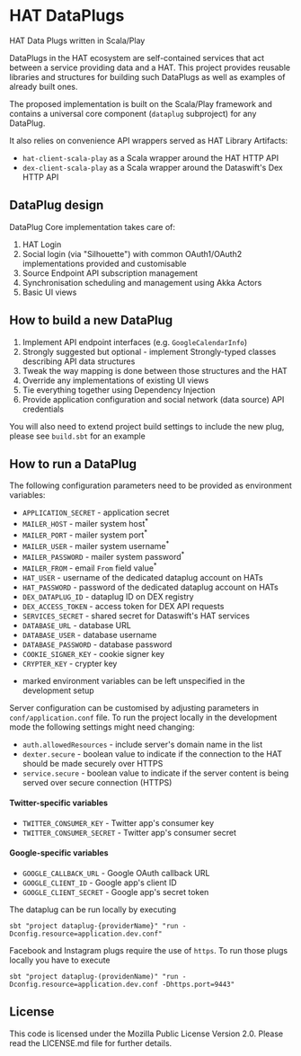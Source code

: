 # HAT DataPlugs

HAT Data Plugs written in Scala/Play

DataPlugs in the HAT ecosystem are self-contained services that act
between a service providing data and a HAT. This project provides
reusable libraries and structures for building such DataPlugs as well as
examples of already built ones.

The proposed implementation is built on the Scala/Play framework and
contains a universal core component (`dataplug` subproject) for any DataPlug.

It also relies on convenience API wrappers served as HAT Library Artifacts:

- `hat-client-scala-play` as a Scala wrapper around the HAT HTTP API
- `dex-client-scala-play` as a Scala wrapper around the Dataswift's Dex HTTP API

## DataPlug design

DataPlug Core implementation takes care of:
1. HAT Login
2. Social login (via "Silhouette") with common OAuth1/OAuth2 implementations provided and customisable
3. Source Endpoint API subscription management
4. Synchronisation scheduling and management using Akka Actors
5. Basic UI views

## How to build a new DataPlug

1. Implement API endpoint interfaces (e.g. `GoogleCalendarInfo`)
2. Strongly suggested but optional - implement Strongly-typed classes describing API data structures
3. Tweak the way mapping is done between those structures and the HAT
4. Override any implementations of existing UI views
5. Tie everything together using Dependency Injection
6. Provide application configuration and social network (data source) API credentials

You will also need to extend project build settings to include the new plug, please see `build.sbt` for an example

## How to run a DataPlug

The following configuration parameters need to be provided as environment variables:

- `APPLICATION_SECRET` - application secret
- `MAILER_HOST` - mailer system host<sup>*</sup>
- `MAILER_PORT` - mailer system port<sup>*</sup>
- `MAILER_USER` - mailer system username<sup>*</sup>
- `MAILER_PASSWORD` - mailer system password<sup>*</sup>
- `MAILER_FROM` - email `From` field value<sup>*</sup>
- `HAT_USER` - username of the dedicated dataplug account on HATs
- `HAT_PASSWORD` - password of the dedicated dataplug account on HATs
- `DEX_DATAPLUG_ID` - dataplug ID on DEX registry
- `DEX_ACCESS_TOKEN` - access token for DEX API requests
- `SERVICES_SECRET` - shared secret for Dataswift's HAT services
- `DATABASE_URL` - database URL
- `DATABASE_USER` - database username
- `DATABASE_PASSWORD` - database password
- `COOKIE_SIGNER_KEY` - cookie signer key
- `CRYPTER_KEY` - crypter key

* marked environment variables can be left unspecified in the development setup

Server configuration can be customised by adjusting parameters in `conf/application.conf` file. To run the project
 locally in the development mode the following settings might need changing:
- `auth.allowedResources` - include server's domain name in the list
- `dexter.secure` - boolean value to indicate if the connection to the HAT should be made securely over HTTPS
- `service.secure` - boolean value to indicate if the server content is being served over secure connection (HTTPS)

#### Twitter-specific variables

- `TWITTER_CONSUMER_KEY` - Twitter app's consumer key
- `TWITTER_CONSUMER_SECRET` - Twitter app's consumer secret


#### Google-specific variables

- `GOOGLE_CALLBACK_URL` - Google OAuth callback URL
- `GOOGLE_CLIENT_ID` - Google app's client ID
- `GOOGLE_CLIENT_SECRET` - Google app's secret token

The dataplug can be run locally by executing

    sbt "project dataplug-{providerName}" "run -Dconfig.resource=application.dev.conf"

Facebook and Instagram plugs require the use of `https`. To run those plugs locally you have to execute

    sbt "project dataplug-(providenName)" "run -Dconfig.resource=application.dev.conf -Dhttps.port=9443"

## License

This code is licensed under the Mozilla Public License Version 2.0.
Please read the LICENSE.md file for further details.
